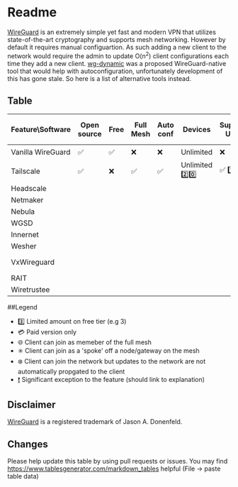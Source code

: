 # Readme
[WireGuard](https://wireguard.com/) is an extremely simple yet fast and modern VPN that utilizes state-of-the-art cryptography and supports mesh networking. However by default it requires manual configuartion. As such adding a new client to the network would require the admin to update O(n<sup>2</sup>) client configurations each time they add a new client. [wg-dynamic](https://git.zx2c4.com/wg-dynamic/about/docs/idea.md) was a proposed WireGuard-native tool that would help with autoconfiguration, unfortunately development of this has gone stale. So here is a list of alternative tools instead.

## Table
| Feature\Software | Open source | Free | Full Mesh | Auto conf | Devices | Supports Users | Allows full tunnel | Subnet Access | NAT traversal | Linux | Windows | Android | iOS | OpenWRT | Link |
|---|---|---|---|---|---|---|---|---|---|---|---|---|---|---|---|
| Vanilla WireGuard | :white_check_mark: | :white_check_mark: | :x: | :x: | Unlimited | :x: | :white_check_mark: | :white_check_mark: | :x: | :eight_spoked_asterisk: | :eight_spoked_asterisk: | :eight_spoked_asterisk: | :eight_spoked_asterisk: | :eight_spoked_asterisk: | https://www.wireguard.com/repositories/ |
| Tailscale | :white_check_mark: | :x: | :white_check_mark: | :white_check_mark: | Unlimited :two::zero: | :white_check_mark: :one: | :white_check_mark: | :white_check_mark: | :white_check_mark: | :globe_with_meridians: | :globe_with_meridians: | :globe_with_meridians: | :globe_with_meridians: | :white_check_mark: | https://github.com/tailscale/tailscale |
| Headscale |  |  |  |  |  |  |  |  |  |  |  |  |  |  | https://github.com/juanfont/headscale |
| Netmaker |  |  |  |  |  |  |  |  |  |  |  |  |  |  | https://github.com/gravitl/netmaker |
| Nebula |  |  |  |  |  |  |  |  |  |  |  |  |  |  |  |
| WGSD |  |  |  |  |  |  |  |  |  |  |  |  |  |  | https://github.com/jwhited/wgsd |
| Innernet |  |  |  |  |  |  |  |  |  |  |  |  |  |  | https://github.com/tonarino/innernet |
| Wesher |  |  |  |  |  |  |  |  |  |  |  |  |  |  | https://github.com/costela/wesher |
| VxWireguard |  |  |  |  |  |  |  |  |  |  |  |  |  |  | https://github.com/m13253/VxWireguard-Generator |
| RAIT |  |  |  |  |  |  |  |  |  |  |  |  |  |  | https://gitlab.com/NickCao/RAIT |
| Wiretrustee |  |  |  |  |  |  |  |  |  |  |  |  |  |  | https://github.com/wiretrustee/wiretrustee |

##Legend
- :three: Limited amount on free tier (e.g 3)
- :credit_card: Paid version only
- :globe_with_meridians: Client can join as memeber of the full mesh
- :eight_spoked_asterisk: Client can join as a 'spoke' off a node/gateway on the mesh
- :snowflake: Client can join the network but updates to the network are not automatically propgated to the client
- [:exclamation:](https://github.com/HarvsG/WireGuardMeshes/readme.md#Legend) Significant exception to the feature (should link to explanation)

## Disclaimer
 [WireGuard](https://wireguard.com/) is a registered trademark of Jason A. Donenfeld.
 
## Changes
Please help update this table by using pull requests or issues. You may find https://www.tablesgenerator.com/markdown_tables helpful (File -> paste table data)

